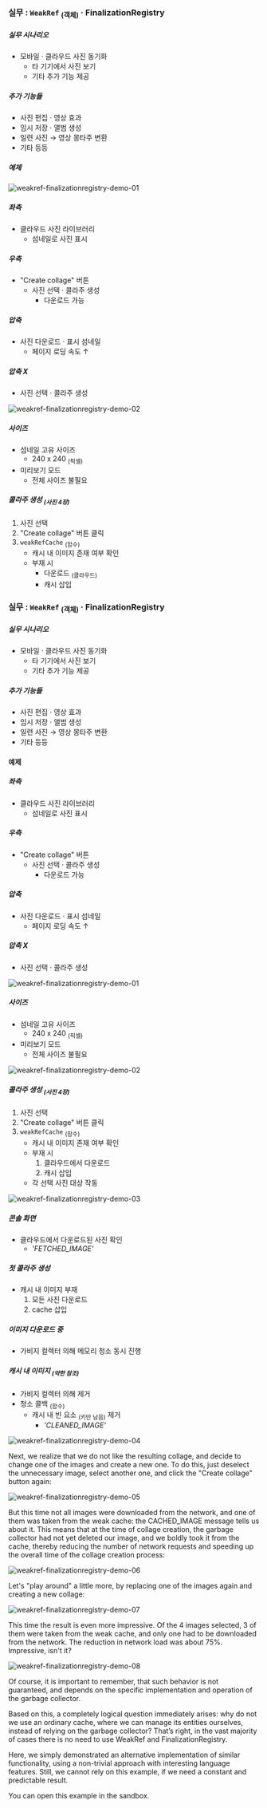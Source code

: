 ### 실무 : `WeakRef` <sub>(객체)</sub> · FinalizationRegistry

##### 실무 시나리오
- 모바일 · 클라우드 사진 동기화
  - 타 기기에서 사진 보기
  - 기타 추가 기능 제공

##### 추가 기능들
- 사진 편집 · 영상 효과
- 임시 저장 · 앨범 생성
- 일련 사진 → 영상 몽타주 변환
- 기타 등등

##### 예제

![weakref-finalizationregistry-demo-01](../../images/01/14/07/weakref-finalizationregistry-demo-01.png)

##### 좌측
- 클라우드 사진 라이브러리
  - 섬네일로 사진 표시

##### 우측
- "Create collage" 버튼
  - 사진 선택 · 콜라주 생성
    - 다운로드 가능

##### 압축
- 사진 다운로드 · 표시 섬네일
  - 페이지 로딩 속도 ↑

##### 압축 X
- 사진 선택 · 콜라주 생성

![weakref-finalizationregistry-demo-02](../../images/01/14/07/weakref-finalizationregistry-demo-02.png)

##### 사이즈
- 섬네일 고유 사이즈
  - 240 x 240 <sub>(픽셀)</sub>
- 미리보기 모드
  - 전체 사이즈 불필요

##### 콜라주 생성 <sub>(사진 4장)</sub>
1. 사진 선택
2. "Create collage" 버튼 클릭
3. `weakRefCache` <sub>(함수)</sub>
    - 캐시 내 이미지 존재 여부 확인
    - 부재 시
      - 다운로드 <sub>(클라우드)</sub>
      - 캐시 삽입


### 실무 : `WeakRef` <sub>(객체)</sub> · FinalizationRegistry

##### 실무 시나리오
- 모바일 · 클라우드 사진 동기화
  - 타 기기에서 사진 보기
  - 기타 추가 기능 제공

##### 추가 기능들
- 사진 편집 · 영상 효과
- 임시 저장 · 앨범 생성
- 일련 사진 → 영상 몽타주 변환
- 기타 등등

#### 예제

##### 좌측
- 클라우드 사진 라이브러리
  - 섬네일로 사진 표시

##### 우측
- "Create collage" 버튼
  - 사진 선택 · 콜라주 생성
    - 다운로드 가능

##### 압축
- 사진 다운로드 · 표시 섬네일
  - 페이지 로딩 속도 ↑

##### 압축 X
- 사진 선택 · 콜라주 생성

![weakref-finalizationregistry-demo-01](../../images/01/14/07/weakref-finalizationregistry-demo-01.png)

##### 사이즈
- 섬네일 고유 사이즈
  - 240 x 240 <sub>(픽셀)</sub>
- 미리보기 모드
  - 전체 사이즈 불필요

![weakref-finalizationregistry-demo-02](../../images/01/14/07/weakref-finalizationregistry-demo-02.png)

##### 콜라주 생성 <sub>(사진 4장)</sub>
1. 사진 선택
2. "Create collage" 버튼 클릭
3. `weakRefCache` <sub>(함수)</sub>
    - 캐시 내 이미지 존재 여부 확인
    - 부재 시
      1. 클라우드에서 다운로드
      2. 캐시 삽입
    - 각 선택 사진 대상 작동

![weakref-finalizationregistry-demo-03](../../images/01/14/07/weakref-finalizationregistry-demo-03.gif)

##### 콘솔 화면
- 클라우드에서 다운로드된 사진 확인
  - _'FETCHED_IMAGE'_

##### 첫 콜라주 생성
- 캐시 내 이미지 부재
  1. 모든 사진 다운로드
  2. cache 삽입

##### 이미지 다운로드 중
- 가비지 컬렉터 의해 메모리 청소 동시 진행

##### 캐시 내 이미지 <sub>(약한 참조)</sub>
- 가비지 컬렉터 의해 제거
- 청소 콜백 <sub>(함수)</sub>
  - 캐시 내 빈 요소 <sub>(키만 남음)</sub> 제거
    - _'CLEANED_IMAGE'_

![weakref-finalizationregistry-demo-04](../../images/01/14/07/weakref-finalizationregistry-demo-04.jpg)


Next, we realize that we do not like the resulting collage, and decide to change one of the images and create a new one. To do this, just deselect the unnecessary image, select another one, and click the "Create collage" button again:

![weakref-finalizationregistry-demo-05](../../images/01/14/07/weakref-finalizationregistry-demo-05.gif)


But this time not all images were downloaded from the network, and one of them was taken from the weak cache: the CACHED_IMAGE message tells us about it. This means that at the time of collage creation, the garbage collector had not yet deleted our image, and we boldly took it from the cache, thereby reducing the number of network requests and speeding up the overall time of the collage creation process:


![weakref-finalizationregistry-demo-06](../../images/01/14/07/weakref-finalizationregistry-demo-06.jpg)

Let's "play around" a little more, by replacing one of the images again and creating a new collage:

![weakref-finalizationregistry-demo-07](../../images/01/14/07/weakref-finalizationregistry-demo-07.gif)

This time the result is even more impressive. Of the 4 images selected, 3 of them were taken from the weak cache, and only one had to be downloaded from the network. The reduction in network load was about 75%. Impressive, isn't it?

![weakref-finalizationregistry-demo-08](../../images/01/14/07/weakref-finalizationregistry-demo-08.jpg)


Of course, it is important to remember, that such behavior is not guaranteed, and depends on the specific implementation and operation of the garbage collector.

Based on this, a completely logical question immediately arises: why do not we use an ordinary cache, where we can manage its entities ourselves, instead of relying on the garbage collector? That’s right, in the vast majority of cases there is no need to use WeakRef and FinalizationRegistry.

Here, we simply demonstrated an alternative implementation of similar functionality, using a non-trivial approach with interesting language features. Still, we cannot rely on this example, if we need a constant and predictable result.

You can open this example in the sandbox.

